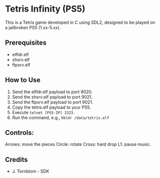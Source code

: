 # Tetris Infinity (PS5)

This is a Tetris game developed in C using SDL2, designed to be played on a jailbroken PS5 (1.xx-5.xx).

## Prerequisites
- elfldr.elf
- shsrv.elf
- ftpsrv.elf

## How to Use
1. Send the elfldr.elf payload to port 9020.
2. Send the shsrv.elf payload to port 9021.
3. Send the ftpsrv.elf payload to port 9021.
4. Copy the tetris.elf payload to your PS5.
5. Execute `telnet [PS5-IP] 2323`.
6. Run the command, e.g., `hbldr /data/tetris.elf`

## Controls:
Arrows: move the pieces
Circle: rotate
Cross: hard drop
L1: pause music.

## Credits
- J. Tornblom - SDK
